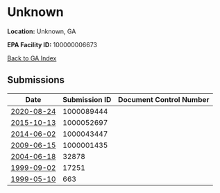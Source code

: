 # Unknown

**Location:** Unknown, GA

**EPA Facility ID:** 100000006673

[Back to GA Index](../../index.md)

## Submissions

| Date | Submission ID | Document Control Number |
|------|--------------|-------------------------|
| [2020-08-24](submissions/1000089444.md) | 1000089444 |  |
| [2015-10-13](submissions/1000052697.md) | 1000052697 |  |
| [2014-06-02](submissions/1000043447.md) | 1000043447 |  |
| [2009-06-15](submissions/1000001435.md) | 1000001435 |  |
| [2004-06-18](submissions/32878.md) | 32878 |  |
| [1999-09-02](submissions/17251.md) | 17251 |  |
| [1999-05-10](submissions/663.md) | 663 |  |
